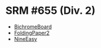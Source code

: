 # SRM #655 (Div. 2)

* [BichromeBoard][]
* [FoldingPaper2][]
* [NineEasy][]

[BichromeBoard]: http://community.topcoder.com/stat?c=problem_statement&pm=13719&rd=16415
[FoldingPaper2]: http://community.topcoder.com/stat?c=problem_statement&pm=13721&rd=16415
[NineEasy]:      http://community.topcoder.com/stat?c=problem_statement&pm=13720&rd=16415
